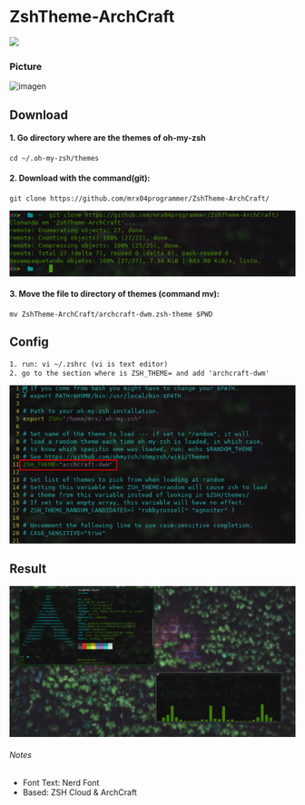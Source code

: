 # ZshTheme-ArchCraft
<img src="https://img.shields.io/github/stars/mrx04programmer/ZshTheme-ArchCraft?logoColor=informational&style=social" at="Starts Repo">


### Picture
![imagen](https://user-images.githubusercontent.com/46001898/163757397-1948c6db-86f3-41c4-ab88-d82587ab41a1.png)


## Download
#### 1. Go directory where are the themes of oh-my-zsh
    cd ~/.oh-my-zsh/themes
#### 2. Download with the command(git): 
    git clone https://github.com/mrx04programmer/ZshTheme-ArchCraft/
![DOWNLOAD2](https://raw.githubusercontent.com/mrx04programmer/myimages/main/zsh_download.png)
#### 3. Move the file to directory of themes (command mv):
    mv ZshTheme-ArchCraft/archcraft-dwm.zsh-theme $PWD

## Config
    1. run: vi ~/.zshrc (vi is text editor)
    2. go to the section where is ZSH_THEME= and add 'archcraft-dwm'
![ZSH_THEME](https://raw.githubusercontent.com/mrx04programmer/myimages/main/zsh_add.png)
## Result
![RESULT](https://raw.githubusercontent.com/mrx04programmer/myimages/main/result.png)

###### Notes
- Font Text: Nerd Font
- Based: ZSH Cloud & ArchCraft

